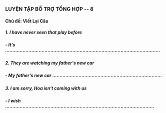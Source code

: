 ### LUYỆN TẬP BỔ TRỢ TỔNG HỢP -- 8
#### Chủ đề: Viết Lại Câu
##### 1. I have never seen that play before
##### - It's ..........................................................................................................
##### 2. They are watching my father's new car
##### - My father's new car ...........................................................................
##### 3. I am sorry, Hoa isn't coming with us
##### - I wish ......................................................................................................
